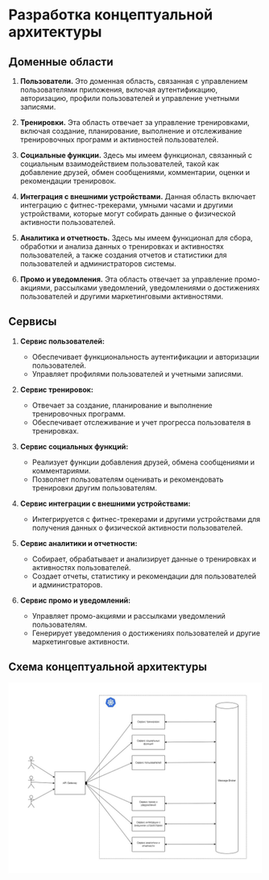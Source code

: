 # Разработка концептуальной архитектуры


## Доменные области
1. **Пользователи.**
   Это доменная область, связанная с управлением пользователями приложения, включая аутентификацию, авторизацию, профили пользователей и управление учетными записями.

2. **Тренировки.**
   Эта область отвечает за управление тренировками, включая создание, планирование, выполнение и отслеживание тренировочных программ и активностей пользователей.

3. **Социальные функции.**
   Здесь мы имеем функционал, связанный с социальным взаимодействием пользователей, такой как добавление друзей, обмен сообщениями, комментарии, оценки и рекомендации тренировок.

4. **Интеграция с внешними устройствами.**
   Данная область включает интеграцию с фитнес-трекерами, умными часами и другими устройствами, которые могут собирать данные о физической активности пользователей.

5. **Аналитика и отчетность.**
   Здесь мы имеем функционал для сбора, обработки и анализа данных о тренировках и активностях пользователей, а также создания отчетов и статистики для пользователей и администраторов системы.

6. **Промо и уведомления.**
   Эта область отвечает за управление промо-акциями, рассылками уведомлений, уведомлениями о достижениях пользователей и другими маркетинговыми активностями.

## Сервисы
1. **Сервис пользователей:**
   - Обеспечивает функциональность аутентификации и авторизации пользователей.
   - Управляет профилями пользователей и учетными записями.

2. **Сервис тренировок:**
   - Отвечает за создание, планирование и выполнение тренировочных программ.
   - Обеспечивает отслеживание и учет прогресса пользователя в тренировках.

3. **Сервис социальных функций:**
   - Реализует функции добавления друзей, обмена сообщениями и комментариями.
   - Позволяет пользователям оценивать и рекомендовать тренировки другим пользователям.

4. **Сервис интеграции с внешними устройствами:**
   - Интегрируется с фитнес-трекерами и другими устройствами для получения данных о физической активности пользователей.

5. **Сервис аналитики и отчетности:**
   - Собирает, обрабатывает и анализирует данные о тренировках и активностях пользователей.
   - Создает отчеты, статистику и рекомендации для пользователей и администраторов.

6. **Сервис промо и уведомлений:**
   - Управляет промо-акциями и рассылками уведомлений пользователям.
   - Генерирует уведомления о достижениях пользователей и другие маркетинговые активности.

## Cхема концептуальной архитектуры

![](../images/architecture-design.jpg)